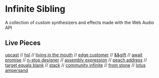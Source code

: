 # Infinite Sibling

A collection of custom synthesizers and effects made with the Web Audio API

## Live Pieces

[upcast](https://pparocza.github.io/upcast/) // [hsl](https://pparocza.github.io/hsl/) // [living in the mouth](https://pparocza.github.io/living_in_the_mouth/) // [edge customer](https://pparocza.github.io/edge_customer/) // 
[&&gift](https://pparocza.github.io/-_gift/) // [await promise](https://pparocza.github.io/await_promise/) // [n-stop designer](https://pparocza.github.io/n-stop_designer/) // [assembly expression](https://pparocza.github.io/assembly_expression/) // 
[peach address](https://pparocza.github.io/peach_address/) // [target equals blank](https://pparocza.github.io/target_equals_blank/) // [stack](https://pparocza.github.io/stack/) // 
[community infinite](https://pparocza.github.io/community_infinite/) // [from stone](https://pparocza.github.io/from_stone/) // [lotus ampersand](https://pparocza.github.io/lotus_ampersand/)
